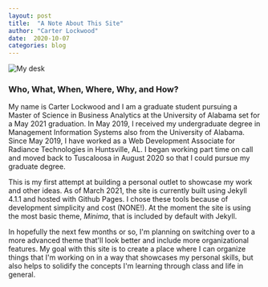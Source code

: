 ```yaml
---
layout: post
title:  "A Note About This Site"
author: "Carter Lockwood"
date:  2020-10-07
categories: blog
---
```

<img src="{{ '/static/2020-10-07pencil.JPG' | relative_url}}" alt='My desk' >

### **Who, What, When, Where, Why, and How?**

My name is Carter Lockwood and I am a graduate student pursuing a Master of Science in Business Analytics at the University of Alabama set for a May 2021 graduation. In May 2019, I received my undergraduate degree in Management Information Systems also from the University of Alabama. Since May 2019, I have worked as a Web Development Associate for Radiance Technologies in Huntsville, AL. I began working part time on call and moved back to Tuscaloosa in August 2020 so that I could pursue my graduate degree.

This is my first attempt at building a personal outlet to showcase my work and other ideas. As of March 2021, the site is currently built using Jekyll 4.1.1 and hosted with Github Pages. I chose these tools because of development simplicity and cost (NONE!). At the moment the site is using the most basic theme, *Minima*, that is included by default with Jekyll. 

In hopefully the next few months or so, I'm planning on switching over to a more advanced theme that'll look better and include more organizational features. My goal with this site is to create a place where I can organize things that I'm working on in a way that showcases my personal skills, but also helps to solidify the concepts I'm learning through class and life in general.
